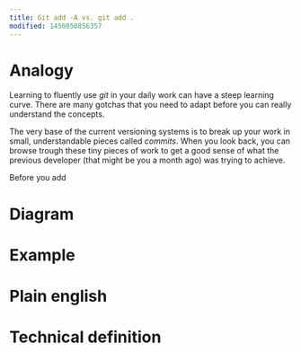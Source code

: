 ```yaml
---
title: Git add -A vs. git add .
modified: 1450850856357
---
```


# Analogy

Learning to fluently use *git* in your daily work can have a steep learning
curve. There are many gotchas that you need to adapt before you can really
understand the concepts.

The very base of the current versioning systems is to break up your work in
small, understandable pieces called *commits*. When you look back, you can
browse trough these tiny pieces of work to get a good sense of what the previous
developer (that might be you a month ago) was trying to achieve.

Before you add 

# Diagram

# Example

# Plain english

# Technical definition

